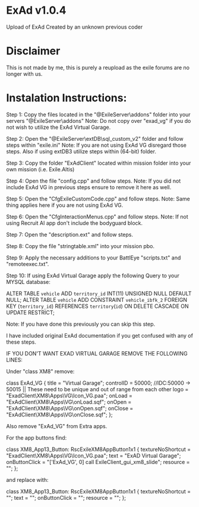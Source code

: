 # ExAd v1.0.4
 Upload of ExAd Created by an unknown previous coder

# Disclaimer
This is not made by me, this is purely a reupload as the exile forums are no longer with us.

# Instalation Instructions:

Step 1: Copy the files located in the "@ExileServer\addons" folder into your servers "@ExileServer\addons" 
Note: Do not copy over "exad_vg" if you do not wish to utilize the ExAd Virtual Garage.

Step 2: Open the "@ExileServer\extDB\sql_custom_v2" folder and follow steps within "exile.ini"
Note: If you are not using ExAd VG disregard those steps. Also if using extDB3 utilize steps within (64-bit) folder.

Step 3: Copy the folder "ExAdClient" located within mission folder into your own mission (i.e. Exile.Altis)

Step 4: Open the file "config.cpp" and follow steps.
Note: If you did not include ExAd VG in previous steps ensure to remove it here as well.

Step 5: Open the "CfgExileCustomCode.cpp" and follow steps.
Note: Same thing applies here if you are not using ExAd VG.

Step 6: Open the "CfgInteractionMenus.cpp" and follow steps.
Note: If not using Recruit AI app don't include the bodyguard block.

Step 7: Open the "description.ext" and follow steps.

Step 8: Copy the file "stringtable.xml" into your mission pbo.

Step 9: Apply the necessary additions to your BattlEye "scripts.txt" and "remoteexec.txt".

Step 10: If using ExAd Virtual Garage apply the following Query to your MYSQL database:

ALTER TABLE `vehicle` ADD `territory_id` INT(11) UNSIGNED NULL DEFAULT NULL;
ALTER TABLE `vehicle` ADD CONSTRAINT `vehicle_ibfk_2` FOREIGN KEY (`territory_id`) REFERENCES `territory`(`id`) ON DELETE CASCADE ON UPDATE RESTRICT;

Note: If you have done this previously you can skip this step.

I have included original ExAd documentation if you get confused with any of these steps.

IF YOU DON'T WANT EXAD VIRTUAL GARAGE REMOVE THE FOLLOWING LINES:

Under "class XM8" remove:

class ExAd_VG
    {
        title = "Virtual Garage";
        controlID = 50000;                  //IDC:50000 -> 50015 || These need to be unique and out of range from each other
        logo = "ExadClient\XM8\Apps\VG\Icon_VG.paa";
        onLoad = "ExAdClient\XM8\Apps\VG\onLoad.sqf";
        onOpen = "ExAdClient\XM8\Apps\VG\onOpen.sqf";
        onClose = "ExAdClient\XM8\Apps\VG\onClose.sqf";
    };
	
Also remove "ExAd_VG" from Extra apps.

For the app buttons find:

class XM8_App13_Button: RscExileXM8AppButton1x1
{
    textureNoShortcut = "ExadClient\XM8\Apps\VG\Icon_VG.paa";
    text = "ExAD Virtual Garage";
    onButtonClick = "['ExAd_VG', 0] call ExileClient_gui_xm8_slide";
    resource = "";
};

and replace with:

class XM8_App13_Button: RscExileXM8AppButton1x1
{
    textureNoShortcut = "";
    text = "";
    onButtonClick = "";
    resource = "";
};
